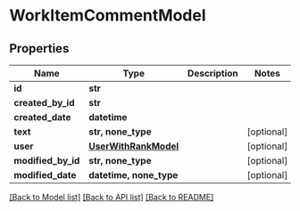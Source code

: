 # WorkItemCommentModel


## Properties
Name | Type | Description | Notes
------------ | ------------- | ------------- | -------------
**id** | **str** |  | 
**created_by_id** | **str** |  | 
**created_date** | **datetime** |  | 
**text** | **str, none_type** |  | [optional] 
**user** | [**UserWithRankModel**](UserWithRankModel.md) |  | [optional] 
**modified_by_id** | **str, none_type** |  | [optional] 
**modified_date** | **datetime, none_type** |  | [optional] 

[[Back to Model list]](../README.md#documentation-for-models) [[Back to API list]](../README.md#documentation-for-api-endpoints) [[Back to README]](../README.md)


